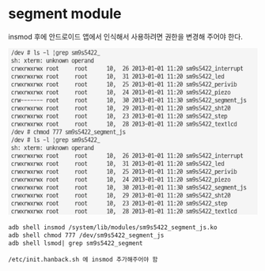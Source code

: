 # segment module
insmod 후에 안드로이드 앱에서 인식해서 사용하려면 권한을 변경해 주어야 한다.

![](./img/chmod_seg.png)

```
adb shell insmod /system/lib/modules/sm9s5422_segment_js.ko
adb shell chmod 777 /dev/sm9s5422_segment_js
adb shell lsmod| grep sm9s5422_segment

/etc/init.hanback.sh 에 insmod 추가해주어야 함
```